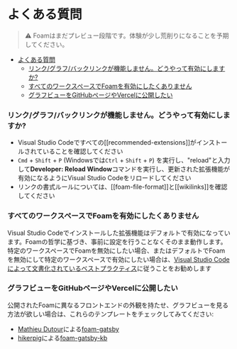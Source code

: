 # よくある質問

> ⚠️ Foamはまだプレビュー段階です。体験が少し荒削りになることを予期してください。

- [よくある質問](#よくある質問)
  - [リンク/グラフ/バックリンクが機能しません。どうやって有効にしますか?](#リンクグラフバックリンクが機能しませんどうやって有効にしますか)
  - [すべてのワークスペースでFoamを有効にしたくありません](#すべてのワークスペースでfoamを有効にしたくありません)
  - [グラフビューをGitHubページやVercelに公開したい](#グラフビューをgithubページやvercelに公開したい)

### リンク/グラフ/バックリンクが機能しません。どうやって有効にしますか?

- Visual Studio Codeですべての[[recommended-extensions]]がインストールされていることを確認してください
- `Cmd` + `Shift` + `P` (Windowsでは`Ctrl` + `Shift` + `P`) を実行し、"reload"と入力して**Developer: Reload Window**コマンドを実行し、更新された拡張機能が有効になるようにVisual Studio Codeをリロードしてください
- リンクの書式ルールについては、[[foam-file-format]]と[[wikilinks]]を確認してください

### すべてのワークスペースでFoamを有効にしたくありません
Visual Studio Codeでインストールした拡張機能はデフォルトで有効になっています。Foamの哲学に基づき、事前に設定を行うことなくそのまま動作します。特定のワークスペースでFoamを無効にしたい場合、またはデフォルトでFoamを無効にして特定のワークスペースで有効にしたい場合は、[Visual Studio Codeによって文書化されているベストプラクティス](https://code.visualstudio.com/docs/editor/extension-marketplace#_manage-extensions)に従うことをお勧めします

### グラフビューをGitHubページやVercelに公開したい
公開されたFoamに異なるフロントエンドの外観を持たせ、グラフビューを見る方法が欲しい場合は、これらのテンプレートをチェックしてみてください:
- [Mathieu Dutour](https://github.com/mathieudutour)による[foam-gatsby](https://github.com/mathieudutour/foam-gatsby-template)
- [hikerpig](https://github.com/hikerpig)による[foam-gatsby-kb](https://github.com/hikerpig/foam-template-gatsby-kb)



